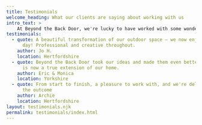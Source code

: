 ```yaml
---
title: Testimonials
welcome_heading: What our clients are saying about working with us
intro_text: >
    At Beyond the Back Door, we're lucky to have worked with some wonderful customers, here is what some of them had to say
testimonials:
  - quote: A beautiful transformation of our outdoor space — we now enjoy it every
      day! Professional and creative throughout.
    author: Jo H.
    location: Hertfordshire
  - quote: Beyond the Back Door took our ideas and made them even better. The garden
      is now a true extension of our home.
    author: Eric & Monica
    location: Yorkshire
  - quote: From start to finish, a pleasure to work with, and we're delighted with
      the outcome
    author: Archie
    location: Hertfordshire
layout: testimonials.njk
permalink: testimonials/index.html
---
```

